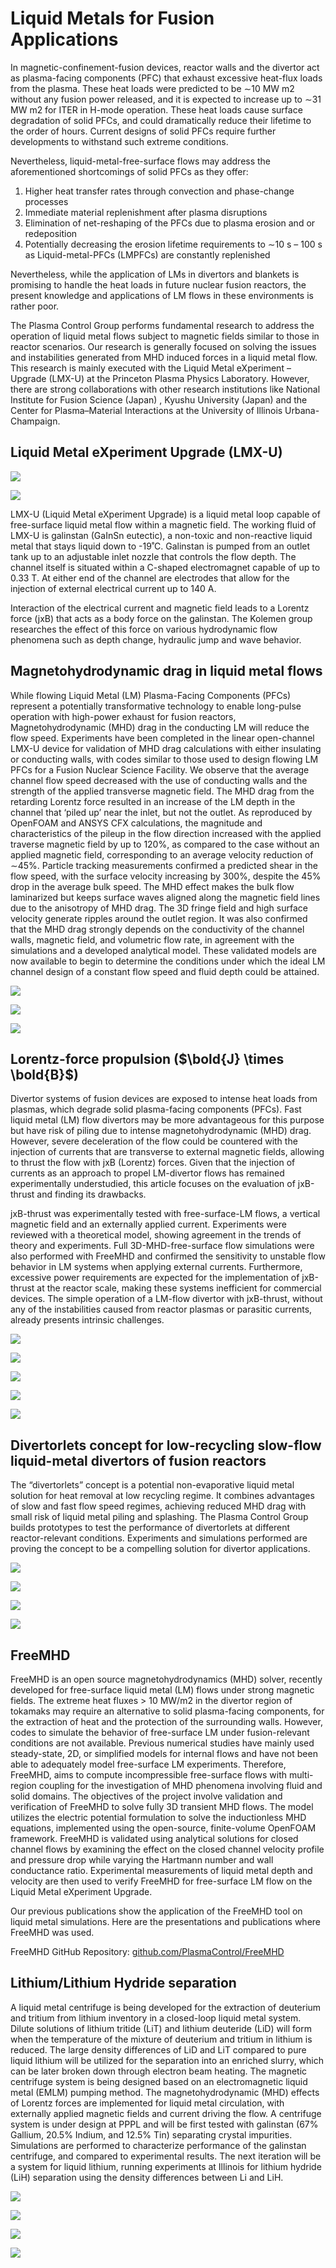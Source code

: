 # Liquid Metals for Fusion Applications

In magnetic-confinement-fusion devices, reactor walls and the divertor act as plasma-facing components (PFC) that exhaust excessive heat-flux loads from the plasma. These heat loads were predicted to be ∼10 MW m2 without any fusion power released, and it is expected to increase up to ∼31 MW m2 for ITER in H-mode operation. These heat loads cause surface degradation of solid PFCs, and could dramatically reduce their lifetime to the order of hours. Current designs of solid PFCs require further developments to withstand such extreme conditions.

Nevertheless, liquid-metal-free-surface flows may address the aforementioned shortcomings of solid PFCs as they offer:

1. Higher heat transfer rates through convection and phase-change processes
2. Immediate material replenishment after plasma disruptions
3. Elimination of net-reshaping of the PFCs due to plasma erosion and or redeposition
4. Potentially decreasing the erosion lifetime requirements to ∼10 s – 100 s as Liquid-metal-PFCs (LMPFCs) are constantly replenished

Nevertheless, while the application of LMs in divertors and blankets is promising to handle the heat loads in future nuclear fusion reactors, the present knowledge and applications of LM flows in these environments is rather poor.

The Plasma Control Group performs fundamental research to address the operation of liquid metal flows subject to magnetic fields similar to those in reactor scenarios. Our research is generally focused on solving the issues and instabilities generated from MHD induced forces in a liquid metal flow. This research is mainly executed with the Liquid Metal eXperiment – Upgrade (LMX-U) at the Princeton Plasma Physics Laboratory. However, there are strong collaborations with other research institutions like National Institute for Fusion Science (Japan) , Kyushu University (Japan) and the Center for Plasma–Material Interactions at the University of Illinois Urbana-Champaign.

## Liquid Metal eXperiment Upgrade (LMX-U)

![](../images/liquid_metals_for_fusion_1.jpg)

![](../images/liquid_metals_for_fusion_2.jpg)

LMX-U (Liquid Metal eXperiment Upgrade) is a liquid metal loop capable of free-surface liquid metal flow within a magnetic field. The working fluid of LMX-U is galinstan (GaInSn eutectic), a non-toxic and non-reactive liquid metal that stays liquid down to -19˚C. Galinstan is pumped from an outlet tank up to an adjustable inlet nozzle that controls the flow depth. The channel itself is situated within a C-shaped electromagnet capable of up to 0.33 T. At either end of the channel are electrodes that allow for the injection of external electrical current up to 140 A.

Interaction of the electrical current and magnetic field leads to a Lorentz force (jxB) that acts as a body force on the galinstan. The Kolemen group researches the effect of this force on various hydrodynamic flow phenomena such as depth change, hydraulic jump and wave behavior.

## Magnetohydrodynamic drag in liquid metal flows

While flowing Liquid Metal (LM) Plasma-Facing Components (PFCs) represent a potentially transformative technology to enable long-pulse operation with high-power exhaust for fusion reactors, Magnetohydrodynamic (MHD) drag in the conducting LM will reduce the flow speed. Experiments have been completed in the linear open-channel LMX-U device for validation of MHD drag calculations with either insulating or conducting walls, with codes similar to those used to design flowing LM PFCs for a Fusion Nuclear Science Facility. We observe that the average channel flow speed decreased with the use of conducting walls and the strength of the applied transverse magnetic field. The MHD drag from the retarding Lorentz force resulted in an increase of the LM depth in the channel that ‘piled up’ near the inlet, but not the outlet. As reproduced by OpenFOAM and ANSYS CFX calculations, the magnitude and characteristics of the pileup in the flow direction increased with the applied traverse magnetic field by up to 120%, as compared to the case without an applied magnetic field, corresponding to an average velocity reduction of ∼45%. Particle tracking measurements confirmed a predicted shear in the flow speed, with the surface velocity increasing by 300%, despite the 45% drop in the average bulk speed. The MHD effect makes the bulk flow laminarized but keeps surface waves aligned along the magnetic field lines due to the anisotropy of MHD drag. The 3D fringe field and high surface velocity generate ripples around the outlet region. It was also confirmed that the MHD drag strongly depends on the conductivity of the channel walls, magnetic field, and volumetric flow rate, in agreement with the simulations and a developed analytical model. These validated models are now available to begin to determine the conditions under which the ideal LM channel design of a constant flow speed and fluid depth could be attained.

![](../images/liquid_metals_for_fusion_3.png)

![](../images/liquid_metals_for_fusion_4.png)

![](../images/liquid_metals_for_fusion_5.png)


## Lorentz-force propulsion ($\bold{J} \times \bold{B}$)

Divertor systems of fusion devices are exposed to intense heat loads from plasmas, which degrade solid plasma-facing components (PFCs). Fast liquid metal (LM) flow divertors may be more advantageous for this purpose but have risk of piling due to intense magnetohydrodynamic (MHD) drag. However, severe deceleration of the flow could be countered with the injection of currents that are transverse to external magnetic fields, allowing to thrust the flow with jxB (Lorentz) forces. Given that the injection of currents as an approach to propel LM-divertor flows has remained experimentally understudied, this article focuses on the evaluation of jxB-thrust and finding its drawbacks.

jxB-thrust was experimentally tested with free-surface-LM flows, a vertical magnetic field and an externally applied current. Experiments were reviewed with a theoretical model, showing agreement in the trends of theory and experiments. Full 3D-MHD-free-surface flow simulations were also performed with FreeMHD and confirmed the sensitivity to unstable flow behavior in LM systems when applying external currents. Furthermore, excessive power requirements are expected for the implementation of jxB-thrust at the reactor scale, making these systems inefficient for commercial devices. The simple operation of a LM-flow divertor with jxB-thrust, without any of the instabilities caused from reactor plasmas or parasitic currents, already presents intrinsic challenges.

![](../images/liquid_metals_for_fusion_5.png)

![](../images/liquid_metals_for_fusion_6.png)

![](../images/liquid_metals_for_fusion_7.png)

![](../images/liquid_metals_for_fusion_8.png)

![](../images/liquid_metals_for_fusion_9.jpg)

## Divertorlets concept for low-recycling slow-flow liquid-metal divertors of fusion reactors

The “divertorlets” concept is a potential non-evaporative liquid metal solution for heat removal at low recycling regime. It combines advantages of slow and fast flow speed regimes, achieving reduced MHD drag with small risk of liquid metal piling and splashing. The Plasma Control Group builds prototypes to test the performance of divertorlets at different reactor-relevant conditions. Experiments and simulations performed are proving the concept to be a compelling solution for divertor applications.


![](../images/liquid_metals_for_fusion_10.jpg)

![](../images/liquid_metals_for_fusion_11.png)

![](../images/liquid_metals_for_fusion_12.png)

![](../images/liquid_metals_for_fusion_13.png)


## FreeMHD

FreeMHD is an open source magnetohydrodynamics (MHD) solver, recently developed for free-surface liquid metal (LM) flows under strong magnetic fields. The extreme heat fluxes > 10 MW/m2 in the divertor region of tokamaks may require an alternative to solid plasma-facing components, for the extraction of heat and the protection of the surrounding walls. However, codes to simulate the behavior of free-surface LM under fusion-relevant conditions are not available. Previous numerical studies have mainly used steady-state, 2D, or simplified models for internal flows and have not been able to adequately model free-surface LM experiments. Therefore, FreeMHD, aims to compute incompressible free-surface flows with multi-region coupling for the investigation of MHD phenomena involving fluid and solid domains. The objectives of the project involve validation and verification of FreeMHD to solve fully 3D transient MHD flows. The model utilizes the electric potential formulation to solve the inductionless MHD equations, implemented using the open-source, finite-volume OpenFOAM framework. FreeMHD is validated using analytical solutions for closed channel flows by examining the effect on the closed channel velocity profile and pressure drop while varying the Hartmann number and wall conductance ratio. Experimental measurements of liquid metal depth and velocity are then used to verify FreeMHD for free-surface LM flow on the Liquid Metal eXperiment Upgrade.

Our previous publications show the application of the FreeMHD tool on liquid metal simulations. Here are the presentations and publications where FreeMHD was used.

FreeMHD GitHub Repository: [github.com/PlasmaControl/FreeMHD](https://github.com/PlasmaControl/FreeMHD)


## Lithium/Lithium Hydride separation

A liquid metal centrifuge is being developed for the extraction of deuterium and tritium from lithium inventory in a closed-loop liquid metal system. Dilute solutions of lithium tritide (LiT) and lithium deuteride (LiD) will form when the temperature of the mixture of deuterium and tritium in lithium is reduced. The large density differences of LiD and LiT compared to pure liquid lithium will be utilized for the separation into an enriched slurry, which can be later broken down through electron beam heating. The magnetic centrifuge system is being designed based on an electromagnetic liquid metal (EMLM) pumping method. The magnetohydrodynamic (MHD) effects of Lorentz forces are implemented for liquid metal circulation, with externally applied magnetic fields and current driving the flow. A centrifuge system is under design at PPPL and will be first tested with galinstan (67% Gallium, 20.5% Indium, and 12.5% Tin) separating crystal impurities. Simulations are performed to characterize performance of the galinstan centrifuge, and compared to experimental results. The next iteration will be a system for liquid lithium, running experiments at Illinois for lithium hydride (LiH) separation using the density differences between Li and LiH.


![](../images/liquid_metals_for_fusion_14.png)

![](../images/liquid_metals_for_fusion_15.png)

![](../images/liquid_metals_for_fusion_16.png)

![](../images/liquid_metals_for_fusion_17.png)